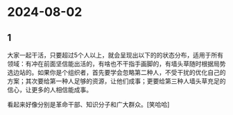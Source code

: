 # 2024-08-02

## 1


大家一起干活，只要超过5个人以上，就会呈现出以下的的状态分布，适用于所有领域：有冲在前面坚信能出活的，有啥也不干指手画脚的，有墙头草随时根据局势选边站的。如果你是个组织者，首先要学会忽略第二种人，不受干扰的优化自己的方案；其次要给第一种人足够的资源，让他们成事；更要给第三种人墙头草充足的信心，让更多的人相信能成事。

看起来好像分别是革命干部、知识分子和广大群众。[笑哈哈]






